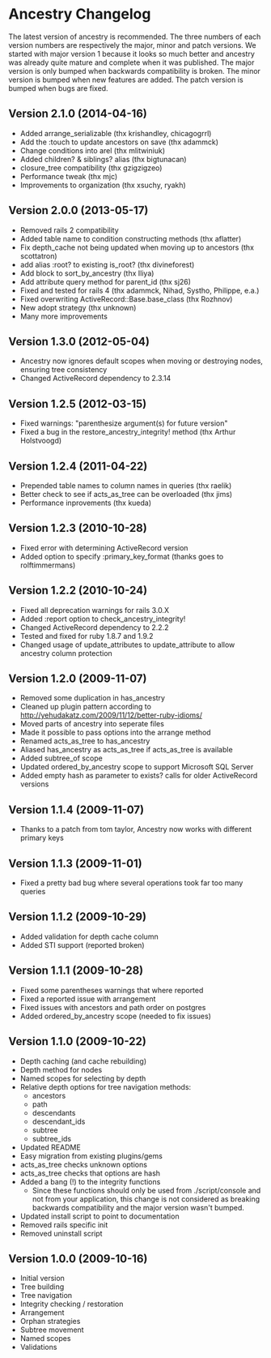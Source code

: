 # Ancestry Changelog

The latest version of ancestry is recommended. The three numbers of each version
numbers are respectively the major, minor and patch versions. We started with
major version 1 because it looks so much better and ancestry was already quite
mature and complete when it was published. The major version is only bumped when
backwards compatibility is broken. The minor version is bumped when new features
are added. The patch version is bumped when bugs are fixed.

## Version 2.1.0 (2014-04-16)
* Added arrange_serializable (thx krishandley, chicagogrrl)
* Add the :touch to update ancestors on save (thx adammck)
* Change conditions into arel (thx mlitwiniuk)
* Added children? & siblings? alias (thx bigtunacan)
* closure_tree compatibility (thx gzigzigzeo)
* Performance tweak (thx mjc)
* Improvements to organization (thx xsuchy, ryakh)

## Version 2.0.0 (2013-05-17)
* Removed rails 2 compatibility
* Added table name to condition constructing methods (thx aflatter)
* Fix depth_cache not being updated when moving up to ancestors (thx scottatron)
* add alias :root? to existing is_root? (thx divineforest)
* Add block to sort_by_ancestry (thx Iliya)
* Add attribute query method for parent_id (thx sj26)
* Fixed and tested for rails 4 (thx adammck, Nihad, Systho, Philippe, e.a.)
* Fixed overwriting ActiveRecord::Base.base_class (thx Rozhnov)
* New adopt strategy (thx unknown)
* Many more improvements

## Version 1.3.0 (2012-05-04)
* Ancestry now ignores default scopes when moving or destroying nodes, ensuring tree consistency
* Changed ActiveRecord dependency to 2.3.14

## Version 1.2.5 (2012-03-15)
* Fixed warnings: "parenthesize argument(s) for future version"
* Fixed a bug in the restore_ancestry_integrity! method (thx Arthur Holstvoogd)

## Version 1.2.4 (2011-04-22)
* Prepended table names to column names in queries (thx raelik)
* Better check to see if acts_as_tree can be overloaded (thx jims)
* Performance inprovements (thx kueda)

## Version 1.2.3 (2010-10-28)
* Fixed error with determining ActiveRecord version
* Added option to specify :primary_key_format (thanks goes to rolftimmermans)

## Version 1.2.2 (2010-10-24)
* Fixed all deprecation warnings for rails 3.0.X
* Added :report option to check_ancestry_integrity!
* Changed ActiveRecord dependency to 2.2.2
* Tested and fixed for ruby 1.8.7 and 1.9.2
* Changed usage of update_attributes to update_attribute to allow ancestry column protection

## Version 1.2.0 (2009-11-07)
* Removed some duplication in has_ancestry
* Cleaned up plugin pattern according to http://yehudakatz.com/2009/11/12/better-ruby-idioms/
* Moved parts of ancestry into seperate files
* Made it possible to pass options into the arrange method
* Renamed acts_as_tree to has_ancestry
* Aliased has_ancestry as acts_as_tree if acts_as_tree is available
* Added subtree_of scope
* Updated ordered_by_ancestry scope to support Microsoft SQL Server
* Added empty hash as parameter to exists? calls for older ActiveRecord versions

## Version 1.1.4 (2009-11-07)
* Thanks to a patch from tom taylor, Ancestry now works with different primary keys

## Version 1.1.3 (2009-11-01)
* Fixed a pretty bad bug where several operations took far too many queries

## Version 1.1.2 (2009-10-29)
* Added validation for depth cache column
* Added STI support (reported broken)

## Version 1.1.1 (2009-10-28)
* Fixed some parentheses warnings that where reported
* Fixed a reported issue with arrangement
* Fixed issues with ancestors and path order on postgres
* Added ordered_by_ancestry scope (needed to fix issues)

## Version 1.1.0 (2009-10-22)
* Depth caching (and cache rebuilding)
* Depth method for nodes
* Named scopes for selecting by depth
* Relative depth options for tree navigation methods: 
    * ancestors
    * path
    * descendants
    * descendant_ids
    * subtree
    * subtree_ids
* Updated README
* Easy migration from existing plugins/gems
* acts_as_tree checks unknown options
* acts_as_tree checks that options are hash
* Added a bang (!) to the integrity functions
    * Since these functions should only be used from ./script/console and not
      from your application, this change is not considered as breaking backwards
      compatibility and the major version wasn't bumped.
* Updated install script to point to documentation
* Removed rails specific init
* Removed uninstall script

## Version 1.0.0 (2009-10-16)
* Initial version
* Tree building
* Tree navigation
* Integrity checking / restoration
* Arrangement
* Orphan strategies
* Subtree movement
* Named scopes
* Validations
